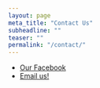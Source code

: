 ```yaml
---
layout: page
meta_title: "Contact Us"
subheadline: ""
teaser: ""
permalink: "/contact/"
---
```


- [Our Facebook][1]
- [Email us!][2]

 [1]: https://www.facebook.com/Clarksdale-Area-Habitat-for-Humanity-149997205074095/
 [2]: mailto:info@clarksdalefullercenter.org
